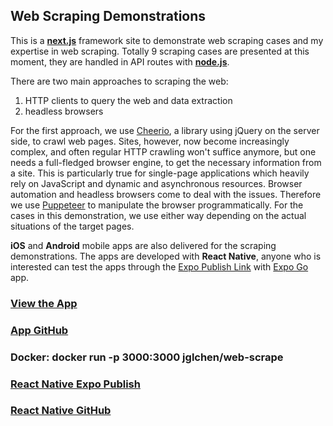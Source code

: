 ## Web Scraping Demonstrations

This is a **[next.js](https://nextjs.org/)** framework site to demonstrate web scraping cases and my expertise in web scraping. Totally 9 scraping cases are presented at this moment, they are handled in API routes with **[node.js](https://nodejs.org/en/)**. 

There are two main approaches to scraping the web: 
1. HTTP clients to query the web and data extraction
2. headless browsers

For the first approach, we use [Cheerio](https://www.npmjs.com/package/cheerio), a library using jQuery on the server side, to crawl web pages. Sites, however, now become increasingly complex, and often regular HTTP crawling won't suffice anymore, but one needs a full-fledged browser engine, to get the necessary information from a site. This is particularly true for single-page applications which heavily rely on JavaScript and dynamic and asynchronous resources. Browser automation and headless browsers come to deal with the issues. Therefore we use [Puppeteer](https://pptr.dev/) to manipulate the browser programmatically. For the cases in this demonstration, we use either way depending on the actual situations of the target pages.

**iOS** and **Android** mobile apps are also delivered for the scraping demonstrations. The apps are developed with **React Native**, anyone who is interested can test the apps through the [Expo Publish Link](https://exp.host/@jglchen/web-scrape) with [Expo Go](https://expo.dev/client) app. 


### [View the App](https://web-scrape.vercel.app)
### [App GitHub](https://github.com/jglchen/web-scrape)
### Docker: docker run -p 3000:3000 jglchen/web-scrape
### [React Native Expo Publish](https://expo.dev/@jglchen/web-scrape)
### [React Native GitHub](https://github.com/jglchen/react-native-web-scrape)
